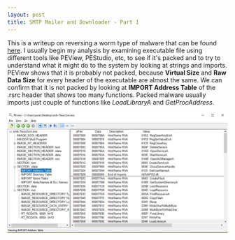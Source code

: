 ```yaml
---
layout: post
title: SMTP Mailer and Downloader - Part 1
---
```


This is a writeup on reversing a worm type of malware that can be found [here](https://github.com/fabrimagic72/malware-samples/blob/master/Downloader-CUZ/smb-7teux2sm.zip).
I usually begin my analysis by examining executable file using different tools like PEView, PEStudio, etc, to see if it's packed and to try to understand what it might do to the system by looking at strings and imports.
PEView shows that it is probably not packed, because **Virtual Size** and **Raw Data Size** for every header of the executable are almost the same. We can confirm that it is not packed by looking at **IMPORT Address Table** of the .rsrc header that shows too many functions. Packed malware usually imports just couple of functions like *LoadLibraryA* and *GetProcAddress*.

![PEView](/images/SMTP_Worm/peviewimg.JPG)
